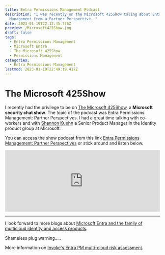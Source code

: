 ```yaml
---
title: Entra Permissions Management Podcast
description: "I was recently on the Microsoft 425Show taling about Entra Permissions
  Management from a Partner Perspective. "
date: 2023-01-19T22:12:45.776Z
preview: /Microsoft425Show.jpg
draft: false
tags:
  - Entra Permissions Management
  - Microsoft Entra
  - The Microsoft 425Show
  - Permissions Management
categories:
  - Entra Permissions Management
lastmod: 2023-01-19T22:49:19.417Z
---
```



The Microsoft 425Show
=====================

I recently had the privilege to be on [The Microsoft 425Show](https://425show.simplecast.com/), a **Microsoft security chat show**.  The topic of the podcast was Entra Permissions Management: Partner Perspectives.  I had a great time talking with co-workers and with [Shannon Kuehn](https://www.linkedin.com/in/shannonkuehn) a Senior Product Manager in the Identity product group at Microsoft.

You can access the show podcast from this link [Entra Permissions Management: Partner Perspectives](https://425show.simplecast.com/episodes/entra-permissions-management-partner-perspectives) or stick around and listen below.

<iframe 
height="200px" width="100%" frameborder="no" scrolling="no" seamless src="https://player.simplecast.com/11b47041-df62-46cc-a8cf-41d70ce82c35?dark=false"></iframe>

***

I look forward to more blogs about [Microsoft Entra and the family of multicloud identity and access products](https://www.microsoft.com/en-us/security/business/microsoft-entra).

Shameless plug warning.....  

More information on [Invoke's Entra PM multi-cloud risk assessment](https://www.invokellc.com/offers/microsoft-entra-permissions-management-multi-cloud-risk-assessment).
